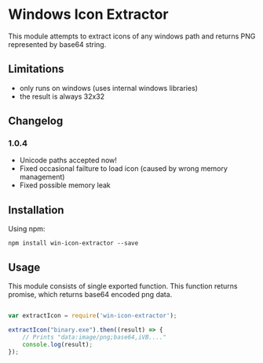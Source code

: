 # Windows Icon Extractor

This module attempts to extract icons of any windows path and returns PNG represented by base64 string.

## Limitations

 - only runs on windows (uses internal windows libraries)
 - the result is always 32x32

## Changelog
### 1.0.4

 - Unicode paths accepted now!
 - Fixed occasional failture to load icon (caused by wrong memory management)
 - Fixed possible memory leak


## Installation

Using npm:

```
npm install win-icon-extractor --save
```

## Usage

This module consists of single exported function. This function returns promise, which returns base64 encoded png data.

```javascript

var extractIcon = require('win-icon-extractor');

extractIcon("binary.exe").then((result) => {
	// Prints "data:image/png;base64,iVB...."
	console.log(result);
});

```